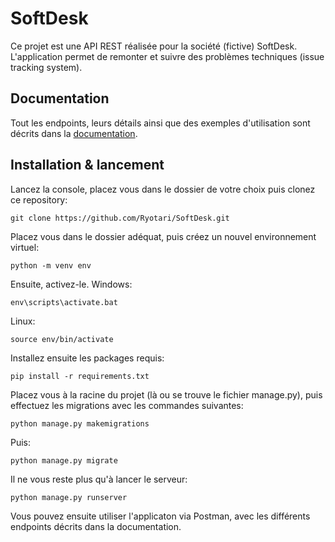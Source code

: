 # SoftDesk
Ce projet est une API REST réalisée pour la société (fictive) SoftDesk.
L'application permet de remonter et suivre des problèmes techniques (issue tracking system). 

## Documentation

Tout les endpoints, leurs détails ainsi que des exemples d'utilisation sont décrits dans la [documentation](https://documenter.getpostman.com/view/20066472/2s8YRmHsHE). 

## Installation & lancement

Lancez la console, placez vous dans le dossier de votre choix puis clonez ce repository:
```
git clone https://github.com/Ryotari/SoftDesk.git
```
Placez vous dans le dossier adéquat, puis créez un nouvel environnement virtuel:
```
python -m venv env
```
Ensuite, activez-le.
Windows:
```
env\scripts\activate.bat
```
Linux:
```
source env/bin/activate
```
Installez ensuite les packages requis:
```
pip install -r requirements.txt
```
Placez vous à la racine du projet (là ou se trouve le fichier manage.py), puis effectuez les migrations avec les commandes suivantes:
```
python manage.py makemigrations
```
Puis: 
```
python manage.py migrate
```
Il ne vous reste plus qu'à lancer le serveur: 
```
python manage.py runserver
```
Vous pouvez ensuite utiliser l'applicaton via Postman, avec les différents endpoints décrits dans la documentation. 
